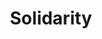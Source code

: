 ---
pid: mx5
title: Solidarity
location_transcription: City Hall
coordinates: "[-75.1657936, 39.9523789]"
zipcode: '19104'
gen_neighborhood: West Philadelphia
neighborhood: University City,Belmont,Parkside,Powelton Village
outside_phl: 
age: '39'
age_range: 30-39
instagram: 
image_file_name: mx_5.jpg
proposal_transcription: 
topic: Unity
topic_summary: '0'
type: Other No Form
keywords_other: 
credit: Michael Chen
image_labels: "[Two figures shaking hands]"
twitter: 
facebook: 
permalink: "/monuments/mx5/"
layout: item-page
---